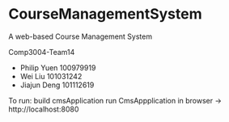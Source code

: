 # CourseManagementSystem
A web-based Course Management System

Comp3004-Team14
- Philip Yuen 100979919
- Wei Liu 101031242
- Jiajun Deng 101112619

To run:
build cmsApplication
run CmsAppplication
in browser -> http://localhost:8080
